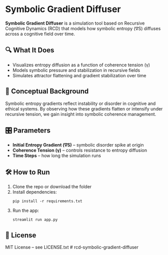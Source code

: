 
# Symbolic Gradient Diffuser

**Symbolic Gradient Diffuser** is a simulation tool based on Recursive Cognitive Dynamics (RCD) that models how symbolic entropy (∇S) diffuses across a cognitive field over time.

## 🔍 What It Does

- Visualizes entropy diffusion as a function of coherence tension (γ)
- Models symbolic pressure and stabilization in recursive fields
- Simulates attractor flattening and gradient stabilization over time

## 🧠 Conceptual Background

Symbolic entropy gradients reflect instability or disorder in cognitive and ethical systems. By observing how these gradients flatten or intensify under recursive tension, we gain insight into symbolic coherence management.

## 🎛 Parameters

- **Initial Entropy Gradient (∇S)** – symbolic disorder spike at origin
- **Coherence Tension (γ)** – controls resistance to entropy diffusion
- **Time Steps** – how long the simulation runs

## 🛠 How to Run

1. Clone the repo or download the folder
2. Install dependencies:
    ```
    pip install -r requirements.txt
    ```
3. Run the app:
    ```
    streamlit run app.py
    ```

## 📄 License

MIT License – see LICENSE.txt
#   r c d - s y m b o l i c - g r a d i e n t - d i f f u s e r  
 